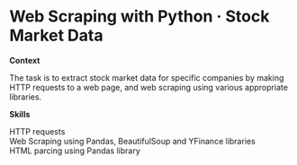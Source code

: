# Web Scraping with Python · Stock Market Data

**Context**

The task is to extract stock market data for specific companies by making HTTP requests to a web page, and web scraping using various appropriate libraries.

**Skills**

HTTP requests  
Web Scraping using Pandas, BeautifulSoup and YFinance libraries  
HTML parcing using Pandas library
